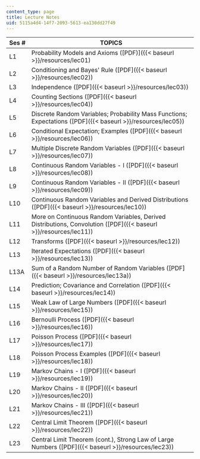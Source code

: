 ```yaml
---
content_type: page
title: Lecture Notes
uid: 5115a4d4-14f7-2093-5613-ea130dd27f49
---
```


| Ses # | TOPICS |
| --- | --- |
| L1 | Probability Models and Axioms ([PDF)]({{< baseurl >}}/resources/lec01) |
| L2 | Conditioning and Bayes' Rule ([PDF]({{< baseurl >}}/resources/lec02)) |
| L3 | Independence ([PDF]({{< baseurl >}}/resources/lec03)) |
| L4 | Counting Sections ([PDF]({{< baseurl >}}/resources/lec04)) |
| L5 | Discrete Random Variables; Probability Mass Functions; Expectations ([PDF]({{< baseurl >}}/resources/lec05)) |
| L6 | Conditional Expectation; Examples ([PDF]({{< baseurl >}}/resources/lec06)) |
| L7 | Multiple Discrete Random Variables ([PDF]({{< baseurl >}}/resources/lec07)) |
| L8 | Continuous Random Variables - I ([PDF]({{< baseurl >}}/resources/lec08)) |
| L9 | Continuous Random Variables - II ([PDF]({{< baseurl >}}/resources/lec09)) |
| L10 | Continuous Random Variables and Derived Distributions ([PDF]({{< baseurl >}}/resources/lec10)) |
| L11 | More on Continuous Random Variables, Derived Distributions, Convolution ([PDF]({{< baseurl >}}/resources/lec11)) |
| L12 | Transforms ([PDF]({{< baseurl >}}/resources/lec12)) |
| L13 | Iterated Expectations ([PDF]({{< baseurl >}}/resources/lec13)) |
| L13A | Sum of a Random Number of Random Variables ([PDF]({{< baseurl >}}/resources/lec13a)) |
| L14 | Prediction; Covariance and Correlation ([PDF]({{< baseurl >}}/resources/lec14)) |
| L15 | Weak Law of Large Numbers ([PDF]({{< baseurl >}}/resources/lec15)) |
| L16 | Bernoulli Process ([PDF]({{< baseurl >}}/resources/lec16)) |
| L17 | Poisson Process ([PDF]({{< baseurl >}}/resources/lec17)) |
| L18 | Poisson Process Examples ([PDF]({{< baseurl >}}/resources/lec18)) |
| L19 | Markov Chains - I ([PDF]({{< baseurl >}}/resources/lec19)) |
| L20 | Markov Chains - II ([PDF]({{< baseurl >}}/resources/lec20)) |
| L21 | Markov Chains - III ([PDF]({{< baseurl >}}/resources/lec21)) |
| L22 | Central Limit Theorem ([PDF]({{< baseurl >}}/resources/lec22)) |
| L23 | Central Limit Theorem (cont.), Strong Law of Large Numbers ([PDF]({{< baseurl >}}/resources/lec23))
